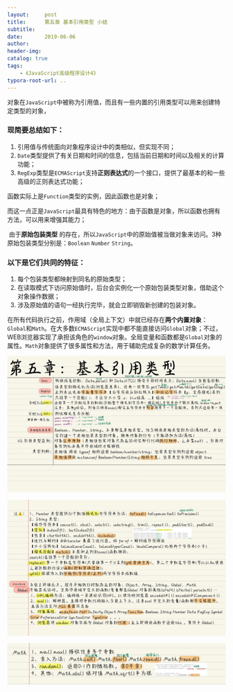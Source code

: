 ```yaml
---
layout:     post
title:      第五章 基本引用类型 小结
subtitle:  
date:       2019-06-06
author:     
header-img: 
catalog: true
tags:
    - 《JavaScript高级程序设计4》
typora-root-url: ..
---
```


​    对象在`JavaScript`中被称为引用值，而且有一些内置的引用类型可以用来创建特定类型的对象，

### 现简要总结如下：

1. 引用值与传统面向对象程序设计中的类相似，但实现不同；
4. `Date`类型提供了有关日期和时间的信息，包括当前日期和时间以及相关的计算功能；
5. `RegExp`类型是`ECMAScript`支持**正则表达式**的一个接口，提供了最基本的和一些高级的正则表达式功能；

 

函数实际上是`Function`类型的实例，因此函数也是对象；

而这一点正是`JavaScript`最具有特色的地方：由于函数是对象，所以函数也拥有方法，可以用来增强其能力；

​    由于**原始包装类型** 的存在，所以`JavaScript`中的原始值被当做对象来访问。3种原始包装类型分别是：`Boolean` `Number` `String`。

### 以下是它们共同的特征：

1. 每个包装类型都映射到同名的原始类型；
2. 在读取模式下访问原始值时，后台会实例化一个原始包装类型对象，借助这个对象操作数据；
3. 涉及原始值的语句一经执行完毕，就会立即销毁新创建的包装对象。

​    在所有代码执行之前，作用域（全局上下文）中就已经存在**两个内置对象**：`Global`和`Math`。在大多数`ECMAScript`实现中都不能直接访问`Global`对象；不过，WEB浏览器实现了承担该角色的`window`对象。全局变量和函数都是`Global`对象的属性。`Math`对象提供了很多属性和方法，用于辅助完成复杂的数学计算任务。

![《红宝书》-13 2](/../img/assets_2023/《红宝书》-13.png)

![《红宝书》-14 2](/../img/assets_2023/《红宝书》-14.png)

![IMG_F7DF812F5B3E-1](/../img/assets_2023/IMG_F7DF812F5B3E-1.jpeg)

